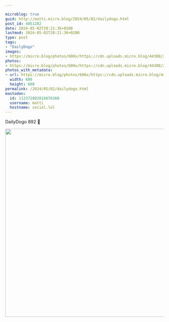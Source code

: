 ```yaml
---

microblog: true
guid: http://matti.micro.blog/2024/05/02/dailydogo.html
post_id: 4051282
date: 2024-05-02T20:21:36+0200
lastmod: 2024-05-02T20:21:36+0200
type: post
tags:
- "DailyDogo"
images:
- https://micro.blog/photos/600x/https://cdn.uploads.micro.blog/44388/2024/c476d16adcaf456a87f7a9c56645405b.jpg
photos:
- https://micro.blog/photos/600x/https://cdn.uploads.micro.blog/44388/2024/c476d16adcaf456a87f7a9c56645405b.jpg
photos_with_metadata:
- url: https://micro.blog/photos/600x/https://cdn.uploads.micro.blog/44388/2024/c476d16adcaf456a87f7a9c56645405b.jpg
  width: 600
  height: 600
permalink: /2024/05/02/dailydogo.html
mastodon:
  id: 112372882016676368
  username: matti
  hostname: social.lol
---
```

DailyDogo 892 🐶

<img src="/media/uploads/2024/c476d16adcaf456a87f7a9c56645405b.jpg" width="600" height="600" alt="" />
